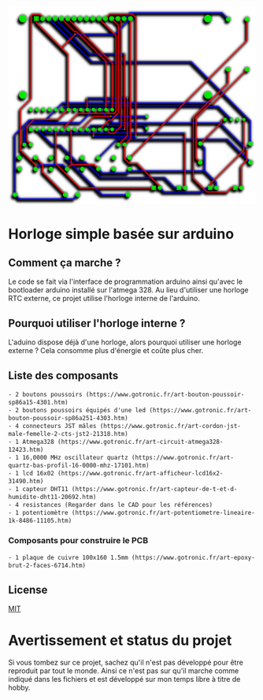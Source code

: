 ![PCB](/pub.png)

# Horloge simple basée sur arduino

## Comment ça marche ?

Le code se fait via l'interface de programmation arduino ainsi qu'avec le bootloader arduino installé sur l'atmega 328.
Au lieu d'utiliser une horloge RTC externe, ce projet utilise l'horloge interne de l'arduino.

## Pourquoi utiliser l'horloge interne ?

L'aduino dispose déjà d'une horloge, alors pourquoi utiliser une horloge externe ? Cela consomme plus d'énergie et coûte plus cher.

## Liste des composants

```
- 2 boutons poussoirs (https://www.gotronic.fr/art-bouton-poussoir-sp86a15-4301.htm)
- 2 boutons poussoirs équipés d'une led (https://www.gotronic.fr/art-bouton-poussoir-sp86a251-4303.htm)
- 4 connecteurs JST mâles (https://www.gotronic.fr/art-cordon-jst-male-femelle-2-cts-jst2-21318.htm)
- 1 Atmega328 (https://www.gotronic.fr/art-circuit-atmega328-12423.htm)
- 1 16,0000 MHz oscillateur quartz (https://www.gotronic.fr/art-quartz-bas-profil-16-0000-mhz-17101.htm)
- 1 lcd 16x02 (https://www.gotronic.fr/art-afficheur-lcd16x2-31490.htm)
- 1 capteur DHT11 (https://www.gotronic.fr/art-capteur-de-t-et-d-humidite-dht11-20692.htm)
- 4 resistances (Regarder dans le CAD pour les références)
- 1 potentiomètre (https://www.gotronic.fr/art-potentiometre-lineaire-1k-8486-11105.htm)
```
### Composants pour construire le PCB

```
- 1 plaque de cuivre 100x160 1.5mm (https://www.gotronic.fr/art-epoxy-brut-2-faces-6714.htm)
```

## License

[MIT](https://choosealicense.com/licenses/mit/)

# Avertissement et status du projet

Si vous tombez sur ce projet, sachez qu'il n'est pas développé pour être reproduit par tout le monde. Ainsi ce n'est pas sur qu'il marche comme indiqué dans les fichiers et est développé sur mon temps libre à titre de hobby.
